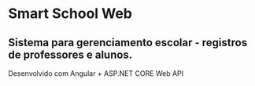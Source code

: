 # Smart School Web

## Sistema para gerenciamento escolar - registros de professores e alunos.
Desenvolvido com Angular + ASP.NET CORE Web API


